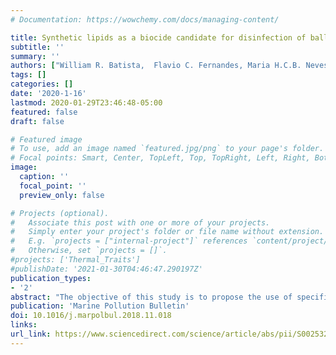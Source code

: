 ```yaml
---
# Documentation: https://wowchemy.com/docs/managing-content/

title: Synthetic lipids as a biocide candidate for disinfection of ballast water
subtitle: ''
summary: ''
authors: ["William R. Batista,  Flavio C. Fernandes, Maria H.C.B. Neves, Thiana S. Nascimento, Rosangela S.C. Lopes, Claudio C. Lopes, Gregory P. Ziegler, Brenda M. Soler-Figueroa, Darrick Sparks, **Diana N. Fontaine**, Katharine J. Carney,  Luz E. Quiñones-Oquendo Gregory M. Ruiz"]
tags: []
categories: []
date: '2020-1-16'
lastmod: 2020-01-29T23:46:48-05:00
featured: false
draft: false

# Featured image
# To use, add an image named `featured.jpg/png` to your page's folder.
# Focal points: Smart, Center, TopLeft, Top, TopRight, Left, Right, BottomLeft, Bottom, BottomRight.
image:
  caption: ''
  focal_point: ''
  preview_only: false

# Projects (optional).
#   Associate this post with one or more of your projects.
#   Simply enter your project's folder or file name without extension.
#   E.g. `projects = ["internal-project"]` references `content/project/deep-learning/index.md`.
#   Otherwise, set `projects = []`.
#projects: ['Thermal_Traits']
#publishDate: '2021-01-30T04:46:47.290197Z'
publication_types:
- '2'
abstract: "The objective of this study is to propose the use of specific synthetic lipid as an active substance (biocide) in the control of harmful aquatic microorganisms, such as pathogens and non-indigenous species, transported in ships’ ballast water. The biocide candidate, without metal or halogen components, was produced from a sub-product of the edible oil industry, the lecithin. Laboratory assays were conducted with phytoplankton, zooplankton, and marine bacteria to evaluate the efficiency of the biocide. The study also considers specific biocide’s characteristics related to environmental risks, such as chemical composition, persistence, bioaccumulation, and toxicity. Results showed that, in the first 24 hours of treatment, the biocide effectively reduced the concentration of the planktonic micro-organisms to very low levels. Additionally, a preliminary risk evaluation pointed that biocide candidate has a low residual toxicity, also a low potential for persistence and bioaccumulation in the environment."
publication: 'Marine Pollution Bulletin'
doi: 10.1016/j.marpolbul.2018.11.018
links:
url_link: https://www.sciencedirect.com/science/article/abs/pii/S0025326X1830794X
---
```

